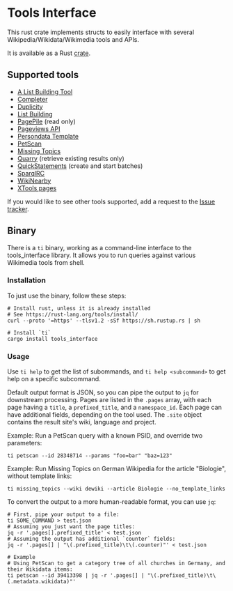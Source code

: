 # Tools Interface

This rust crate implements structs to easily interface with several Wikipedia/Wikidata/Wikimedia tools and APIs.

It is available as a Rust [crate](https://crates.io/crates/tools_interface).

## Supported tools

- [A List Building Tool](https://a-list-bulding-tool.toolforge.org/)
- [Completer](https://completer.toolforge.org/)
- [Duplicity](https://wikidata-todo.toolforge.org/duplicity/)
- [List Building](https://list-building.toolforge.org)
- [PagePile](https://pagepile.toolforge.org/) (read only)
- [Pageviews API](https://wikitech.wikimedia.org/wiki/Analytics/AQS/Pageviews)
- [Persondata Template](https://persondata.toolforge.org/vorlagen/)
- [PetScan](https://petscan.wmflabs.org/)
- [Missing Topics](https://missingtopics.toolforge.org/)
- [Quarry](https://quarry.wmcloud.org/) (retrieve existing results only)
- [QuickStatements](https://quickstatements.toolforge.org/) (create and start batches)
- [SparqlRC](https://wikidata-todo.toolforge.org/sparql_rc.php)
- [WikiNearby](https://wikinearby.toolforge.org/)
- [XTools pages](https://xtools.wmcloud.org/pages)

If you would like to see other tools supported, add a request to the [Issue tracker](https://github.com/magnusmanske/tools_interface/issues).

## Binary

There is a `ti` binary, working as a command-line interface to the tools_interface library.
It allows you to run queries against various Wikimedia tools from shell.

### Installation
To just use the binary, follow these steps:
```
# Install rust, unless it is already installed
# See https://rust-lang.org/tools/install/
curl --proto '=https' --tlsv1.2 -sSf https://sh.rustup.rs | sh

# Install `ti`
cargo install tools_interface
```

### Usage
Use `ti help` to get the list of subommands,
and `ti help <subcommand>` to get help on a specific subcommand.

Default output format is JSON, so you can pipe the output to `jq` for downstream processing.
Pages are listed in the `.pages` array, with each page having a `title`, a `prefixed_title`, and a `namespace_id`.
Each page can have additional fields, depending on the tool used.
The `.site` object contains the result site's wiki, language and project.

Example: Run a PetScan query with a known PSID, and override two parameters:

```shell
ti petscan --id 28348714 --params "foo=bar" "baz=123"
```

Example: Run Missing Topics on German Wikipedia for the article "Biologie", without template links:

```shell
ti missing_topics --wiki dewiki --article Biologie --no_template_links
```

To convert the output to a more human-readable format, you can use `jq`:

```shell
# First, pipe your output to a file:
ti SOME_COMMAND > test.json
# Assuming you just want the page titles:
jq -r '.pages[].prefixed_title' < test.json
# Assuming the output has additional `counter` fields:
jq -r '.pages[] | "\(.prefixed_title)\t\(.counter)"' < test.json

# Example
# Using PetScan to get a category tree of all churches in Germany, and their Wikidata items:
ti petscan --id 39413398 | jq -r '.pages[] | "\(.prefixed_title)\t\(.metadata.wikidata)"'
```
